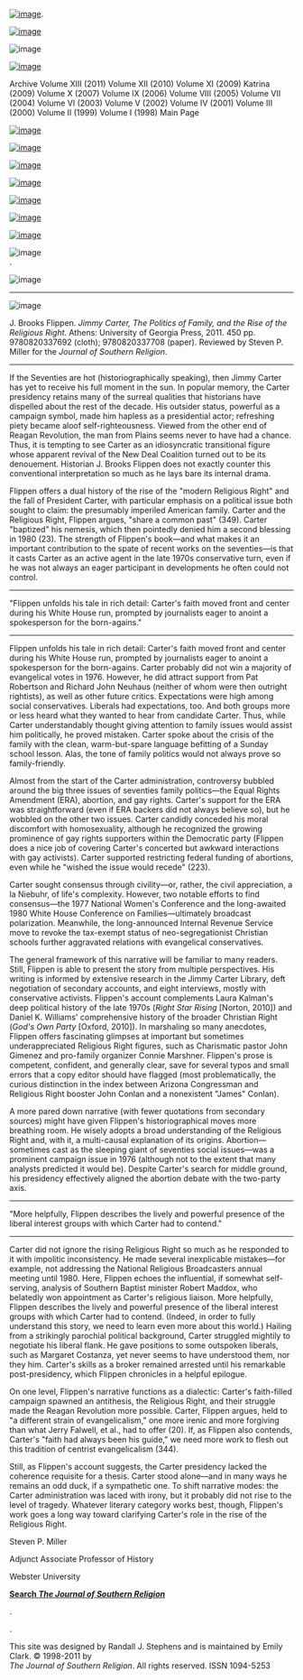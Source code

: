 [![image](../index_top_logo_.jpg)](http://jsr.fsu.edu/).

[![image](../index_top.jpg)](http://jsr.fsu.edu/)

![image](../../production/page_2_strip.jpg)

[![image](../New_Vol_13.png)](Front13.html)

Archive Volume XIII (2011) Volume XII (2010) Volume XI (2009) Katrina
(2009) Volume X (2007) Volume IX (2006) Volume VIII (2005) Volume VII
(2004) Volume VI (2003) Volume V (2002) Volume IV (2001) Volume III
(2000) Volume II (1999) Volume I (1998) Main Page

[![image](../page_2_link_4_mast.jpg)](http://jsr.fsu.edu/ed.htm)

[![image](../page_2_link_5_ed_policies.jpg)](http://jsr.fsu.edu/mission.htm)

[![image](../page_2_link_6_article_sub.jpg)](http://jsr.fsu.edu/submit.htm)

[![image](../page_2_link_7_book_rev.jpg)](http://jsr.fsu.edu/reviews.htm)

[![image](../page_2_link_8_hill_award.jpg)](http://jsr.fsu.edu/award.htm)

[![image](../page_2_link_9_advertisers.jpg)](http://jsr.fsu.edu/ads.htm)

[![image](../page_2_link_99_email.jpg)](mailto:aremillard@francis.edu)

![image](../../production/page_2_width_line_side.jpg) \
.

![image](../../production/page_2_width_line_top.jpg)

* * * * *

![image](Reviews/JimmyCarter.JPG)

J. Brooks Flippen. *Jimmy Carter, The Politics of Family, and the Rise
of the Religious Right*. Athens: University of Georgia Press, 2011. 450
pp. 9780820337692 (cloth); 9780820337708 (paper). Reviewed by Steven P.
Miller for the *Journal of Southern Religion*.

* * * * *

If the Seventies are hot (historiographically speaking), then Jimmy
Carter has yet to receive his full moment in the sun. In popular memory,
the Carter presidency retains many of the surreal qualities that
historians have dispelled about the rest of the decade. His outsider
status, powerful as a campaign symbol, made him hapless as a
presidential actor; refreshing piety became aloof self-righteousness.
Viewed from the other end of Reagan Revolution, the man from Plains
seems never to have had a chance. Thus, it is tempting to see Carter as
an idiosyncratic transitional figure whose apparent revival of the New
Deal Coalition turned out to be its denouement. Historian J. Brooks
Flippen does not exactly counter this conventional interpretation so
much as he lays bare its internal drama.

Flippen offers a dual history of the rise of the "modern Religious
Right" and the fall of President Carter, with particular emphasis on a
political issue both sought to claim: the presumably imperiled American
family. Carter and the Religious Right, Flippen argues, "share a common
past" (349). Carter "baptized" his nemesis, which then pointedly denied
him a second blessing in 1980 (23). The strength of Flippen's book—and
what makes it an important contribution to the spate of recent works on
the seventies—is that it casts Carter as an active agent in the late
1970s conservative turn, even if he was not always an eager participant
in developments he often could not control.

* * * * *

"Flippen unfolds his tale in rich detail: Carter's faith moved front and
center during his White House run, prompted by journalists eager to
anoint a spokesperson for the born-agains."

* * * * *

Flippen unfolds his tale in rich detail: Carter's faith moved front and
center during his White House run, prompted by journalists eager to
anoint a spokesperson for the born-agains. Carter probably did not win a
majority of evangelical votes in 1976. However, he did attract support
from Pat Robertson and Richard John Neuhaus (neither of whom were then
outright rightists), as well as other future critics. Expectations were
high among social conservatives. Liberals had expectations, too. And
both groups more or less heard what they wanted to hear from candidate
Carter. Thus, while Carter understandably thought giving attention to
family issues would assist him politically, he proved mistaken. Carter
spoke about the crisis of the family with the clean, warm-but-spare
language befitting of a Sunday school lesson. Alas, the tone of family
politics would not always prove so family-friendly.

Almost from the start of the Carter administration, controversy bubbled
around the big three issues of seventies family politics—the Equal
Rights Amendment (ERA), abortion, and gay rights. Carter's support for
the ERA was straightforward (even if ERA backers did not always believe
so), but he wobbled on the other two issues. Carter candidly conceded
his moral discomfort with homosexuality, although he recognized the
growing prominence of gay rights supporters within the Democratic party
(Flippen does a nice job of covering Carter's concerted but awkward
interactions with gay activists). Carter supported restricting federal
funding of abortions, even while he "wished the issue would recede"
(223).

Carter sought consensus through civility—or, rather, the civil
appreciation, a la Niebuhr, of life's complexity. However, two notable
efforts to find consensus—the 1977 National Women's Conference and the
long-awaited 1980 White House Conference on Families—ultimately
broadcast polarization. Meanwhile, the long-announced Internal Revenue
Service move to revoke the tax-exempt status of neo-segregationist
Christian schools further aggravated relations with evangelical
conservatives.

The general framework of this narrative will be familiar to many
readers. Still, Flippen is able to present the story from multiple
perspectives. His writing is informed by extensive research in the Jimmy
Carter Library, deft negotiation of secondary accounts, and eight
interviews, mostly with conservative activists. Flippen's account
complements Laura Kalman's deep political history of the late 1970s
(*Right Star Rising* [Norton, 2010]) and Daniel K. Williams'
comprehensive history of the broader Christian Right (*God's Own Party*
[Oxford, 2010]). In marshaling so many anecdotes, Flippen offers
fascinating glimpses at important but sometimes underappreciated
Religious Right figures, such as Charismatic pastor John Gimenez and
pro-family organizer Connie Marshner. Flippen's prose is competent,
confident, and generally clear, save for several typos and small errors
that a copy editor should have flagged (most problematically, the
curious distinction in the index between Arizona Congressman and
Religious Right booster John Conlan and a nonexistent "James" Conlan).

A more pared down narrative (with fewer quotations from secondary
sources) might have given Flippen's historiographical moves more
breathing room. He wisely adopts a broad understanding of the Religious
Right and, with it, a multi-causal explanation of its origins.
Abortion—sometimes cast as the sleeping giant of seventies social
issues—was a prominent campaign issue in 1976 (although not to the
extent that many analysts predicted it would be). Despite Carter's
search for middle ground, his presidency effectively aligned the
abortion debate with the two-party axis.

* * * * *

"More helpfully, Flippen describes the lively and powerful presence of
the liberal interest groups with which Carter had to contend."

* * * * *

Carter did not ignore the rising Religious Right so much as he responded
to it with impolitic inconsistency. He made several inexplicable
mistakes—for example, not addressing the National Religious Broadcasters
annual meeting until 1980. Here, Flippen echoes the influential, if
somewhat self-serving, analysis of Southern Baptist minister Robert
Maddox, who belatedly won appointment as Carter's religious liaison.
More helpfully, Flippen describes the lively and powerful presence of
the liberal interest groups with which Carter had to contend. (Indeed,
in order to fully understand this story, we need to learn even more
about this world.) Hailing from a strikingly parochial political
background, Carter struggled mightily to negotiate his liberal flank. He
gave positions to some outspoken liberals, such as Margaret Costanza,
yet never seems to have understood them, nor they him. Carter's skills
as a broker remained arrested until his remarkable post-presidency,
which Flippen chronicles in a helpful epilogue.

On one level, Flippen's narrative functions as a dialectic: Carter's
faith-filled campaign spawned an antithesis, the Religious Right, and
their struggle made the Reagan Revolution more possible. Carter, Flippen
argues, held to "a different strain of evangelicalism," one more irenic
and more forgiving than what Jerry Falwell, et al., had to offer (20).
If, as Flippen also contends, Carter's "faith had always been his
guide," we need more work to flesh out this tradition of centrist
evangelicalism (344).

Still, as Flippen's account suggests, the Carter presidency lacked the
coherence requisite for a thesis. Carter stood alone—and in many ways he
remains an odd duck, if a sympathetic one. To shift narrative modes: the
Carter administration was laced with irony, but it probably did not rise
to the level of tragedy. Whatever literary category works best, though,
Flippen's work goes a long way toward clarifying Carter's role in the
rise of the Religious Right.

Steven P. Miller

Adjunct Associate Professor of History

Webster University

**[Search *The Journal of Southern
Religion*](http://jsr.fsu.edu/search.htm)**

.

.

This site was designed by Randall J. Stephens and is maintained by Emily
Clark. © 1998-2011 by \
 *The Journal of Southern Religion*. All rights reserved. ISSN 1094-5253
